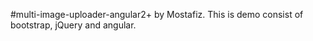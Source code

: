 #multi-image-uploader-angular2+ by Mostafiz.
This is demo consist of bootstrap, jQuery and angular.
